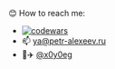 😊 How to reach me:
  - [![codewars](https://www.codewars.com/users/x0y0eg/badges/small)](https://www.codewars.com/users/x0y0eg)
  - :mailbox: ya@petr-alexeev.ru
  - :page_facing_up::airplane: [@x0y0eg](https://t.me/x0y0eg)
